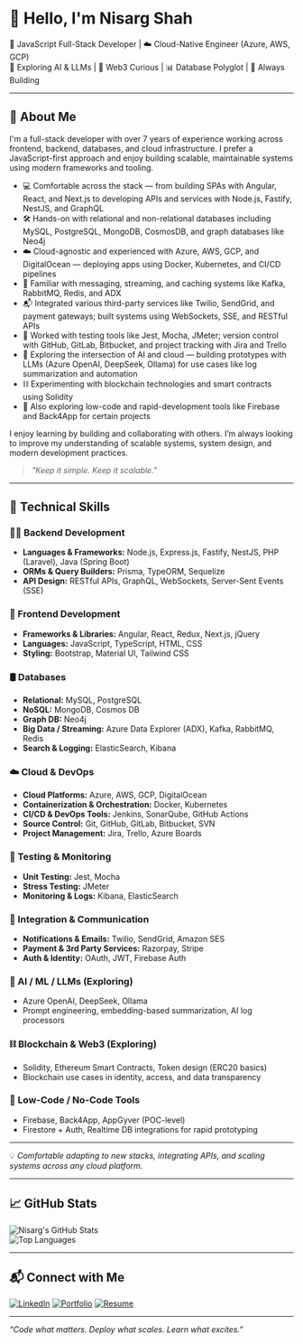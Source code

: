 # 👋 Hello, I'm Nisarg Shah

🎯 JavaScript Full-Stack Developer | ☁️ Cloud-Native Engineer (Azure, AWS, GCP)  
🤖 Exploring AI & LLMs | 🧠 Web3 Curious | 📊 Database Polyglot | 🚀 Always Building

---

## 🚀 About Me

I'm a full-stack developer with over 7 years of experience working across frontend, backend, databases, and cloud infrastructure. I prefer a JavaScript-first approach and enjoy building scalable, maintainable systems using modern frameworks and tooling.

- 💻 Comfortable across the stack — from building SPAs with Angular, React, and Next.js to developing APIs and services with Node.js, Fastify, NestJS, and GraphQL
- 🛠️ Hands-on with relational and non-relational databases including MySQL, PostgreSQL, MongoDB, CosmosDB, and graph databases like Neo4j
- ☁️ Cloud-agnostic and experienced with Azure, AWS, GCP, and DigitalOcean — deploying apps using Docker, Kubernetes, and CI/CD pipelines
- 🔄 Familiar with messaging, streaming, and caching systems like Kafka, RabbitMQ, Redis, and ADX
- 📬 Integrated various third-party services like Twilio, SendGrid, and payment gateways; built systems using WebSockets, SSE, and RESTful APIs
- 🧪 Worked with testing tools like Jest, Mocha, JMeter; version control with GitHub, GitLab, Bitbucket, and project tracking with Jira and Trello
- 🤖 Exploring the intersection of AI and cloud — building prototypes with LLMs (Azure OpenAI, DeepSeek, Ollama) for use cases like log summarization and automation
- ⛓️ Experimenting with blockchain technologies and smart contracts using Solidity
- 🔧 Also exploring low-code and rapid-development tools like Firebase and Back4App for certain projects

I enjoy learning by building and collaborating with others. I’m always looking to improve my understanding of scalable systems, system design, and modern development practices.

> _"Keep it simple. Keep it scalable."_

---

## 🧰 Technical Skills

### 👨‍💻 Backend Development
- **Languages & Frameworks:** Node.js, Express.js, Fastify, NestJS, PHP (Laravel), Java (Spring Boot)
- **ORMs & Query Builders:** Prisma, TypeORM, Sequelize
- **API Design:** RESTful APIs, GraphQL, WebSockets, Server-Sent Events (SSE)

### 🎨 Frontend Development
- **Frameworks & Libraries:** Angular, React, Redux, Next.js, jQuery
- **Languages:** JavaScript, TypeScript, HTML, CSS
- **Styling:** Bootstrap, Material UI, Tailwind CSS

### 🛢️ Databases
- **Relational:** MySQL, PostgreSQL
- **NoSQL:** MongoDB, Cosmos DB
- **Graph DB:** Neo4j
- **Big Data / Streaming:** Azure Data Explorer (ADX), Kafka, RabbitMQ, Redis
- **Search & Logging:** ElasticSearch, Kibana

### ☁️ Cloud & DevOps
- **Cloud Platforms:** Azure, AWS, GCP, DigitalOcean
- **Containerization & Orchestration:** Docker, Kubernetes
- **CI/CD & DevOps Tools:** Jenkins, SonarQube, GitHub Actions
- **Source Control:** Git, GitHub, GitLab, Bitbucket, SVN
- **Project Management:** Jira, Trello, Azure Boards

### 🧪 Testing & Monitoring
- **Unit Testing:** Jest, Mocha
- **Stress Testing:** JMeter
- **Monitoring & Logs:** Kibana, ElasticSearch

### 📡 Integration & Communication
- **Notifications & Emails:** Twilio, SendGrid, Amazon SES
- **Payment & 3rd Party Services:** Razorpay, Stripe
- **Auth & Identity:** OAuth, JWT, Firebase Auth

### 🤖 AI / ML / LLMs (Exploring)
- Azure OpenAI, DeepSeek, Ollama  
- Prompt engineering, embedding-based summarization, AI log processors

### ⛓️ Blockchain & Web3 (Exploring)
- Solidity, Ethereum Smart Contracts, Token design (ERC20 basics)  
- Blockchain use cases in identity, access, and data transparency

### 🧩 Low-Code / No-Code Tools
- Firebase, Back4App, AppGyver (POC-level)  
- Firestore + Auth, Realtime DB integrations for rapid prototyping

---

💡 *Comfortable adapting to new stacks, integrating APIs, and scaling systems across any cloud platform.*

---

## 📈 GitHub Stats

![Nisarg's GitHub Stats](https://github-readme-stats.vercel.app/api?username=shahnisarg96&show_icons=true&theme=github_dark)  
![Top Languages](https://github-readme-stats.vercel.app/api/top-langs/?username=shahnisarg96&layout=compact&theme=github_dark)

---

## 📬 Connect with Me

[![LinkedIn](https://img.shields.io/badge/-LinkedIn-0077B5?logo=linkedin&logoColor=white)](https://linkedin.com/in/shahnisarg96)
[![Portfolio](https://img.shields.io/badge/-Portfolio-000000?logo=vercel&logoColor=white)]([https://shahnisarg.dev](https://shahnisarg96.github.io/portfolio/))
[![Resume](https://img.shields.io/badge/-Resume-FF5722?logo=adobeacrobatreader&logoColor=white)]([https://shahnisarg.dev/resume.pdf](https://shahnisarg96.github.io/portfolio/pdf/nisarg_2025.pdf))

---

_“Code what matters. Deploy what scales. Learn what excites.”_
